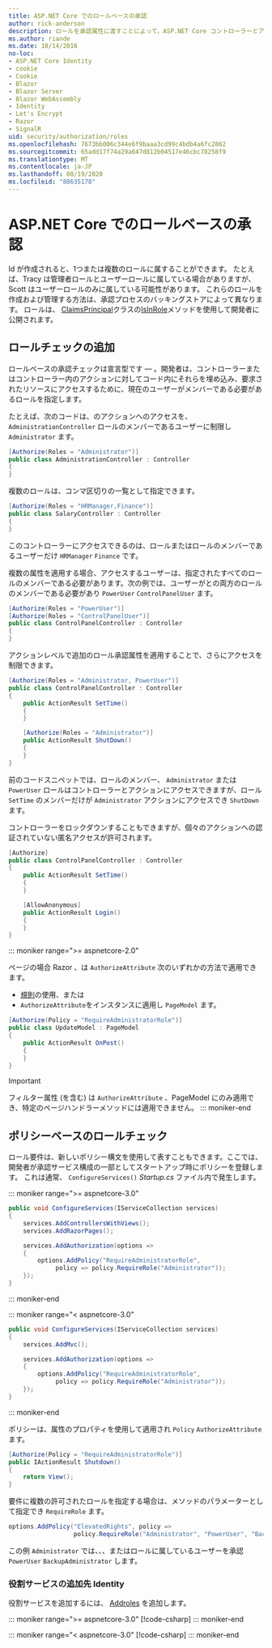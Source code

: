 ```yaml
---
title: ASP.NET Core でのロールベースの承認
author: rick-anderson
description: ロールを承認属性に渡すことによって、ASP.NET Core コントローラーとアクションアクセスを制限する方法について説明します。
ms.author: riande
ms.date: 10/14/2016
no-loc:
- ASP.NET Core Identity
- cookie
- Cookie
- Blazor
- Blazor Server
- Blazor WebAssembly
- Identity
- Let's Encrypt
- Razor
- SignalR
uid: security/authorization/roles
ms.openlocfilehash: 7673bb006c344e6f9baaa3cd99c4bdb4a6fc2862
ms.sourcegitcommit: 65add17f74a29a647d812b04517e46cbc78258f9
ms.translationtype: MT
ms.contentlocale: ja-JP
ms.lasthandoff: 08/19/2020
ms.locfileid: "88635178"
---
```

# <a name="role-based-authorization-in-aspnet-core"></a>ASP.NET Core でのロールベースの承認

<a name="security-authorization-role-based"></a>

Id が作成されると、1つまたは複数のロールに属することができます。 たとえば、Tracy は管理者ロールとユーザーロールに属している場合がありますが、Scott はユーザーロールのみに属している可能性があります。 これらのロールを作成および管理する方法は、承認プロセスのバッキングストアによって異なります。 ロールは、 [ClaimsPrincipal](/dotnet/api/system.security.claims.claimsprincipal)クラスの[IsInRole](/dotnet/api/system.security.principal.genericprincipal.isinrole)メソッドを使用して開発者に公開されます。

## <a name="adding-role-checks"></a>ロールチェックの追加

ロールベースの承認チェックは宣言型です &mdash; 。開発者は、コントローラーまたはコントローラー内のアクションに対してコード内にそれらを埋め込み、要求されたリソースにアクセスするために、現在のユーザーがメンバーである必要があるロールを指定します。

たとえば、次のコードは、のアクションへのアクセスを、 `AdministrationController` ロールのメンバーであるユーザーに制限し `Administrator` ます。

```csharp
[Authorize(Roles = "Administrator")]
public class AdministrationController : Controller
{
}
```

複数のロールは、コンマ区切りの一覧として指定できます。

```csharp
[Authorize(Roles = "HRManager,Finance")]
public class SalaryController : Controller
{
}
```

このコントローラーにアクセスできるのは、ロールまたはロールのメンバーであるユーザーだけ `HRManager` `Finance` です。

複数の属性を適用する場合、アクセスするユーザーは、指定されたすべてのロールのメンバーである必要があります。次の例では、ユーザーがとの両方のロールのメンバーである必要があり `PowerUser` `ControlPanelUser` ます。

```csharp
[Authorize(Roles = "PowerUser")]
[Authorize(Roles = "ControlPanelUser")]
public class ControlPanelController : Controller
{
}
```

アクションレベルで追加のロール承認属性を適用することで、さらにアクセスを制限できます。

```csharp
[Authorize(Roles = "Administrator, PowerUser")]
public class ControlPanelController : Controller
{
    public ActionResult SetTime()
    {
    }

    [Authorize(Roles = "Administrator")]
    public ActionResult ShutDown()
    {
    }
}
```

前のコードスニペットでは、ロールのメンバー、 `Administrator` または `PowerUser` ロールはコントローラーとアクションにアクセスできますが、ロール `SetTime` のメンバーだけが `Administrator` アクションにアクセスでき `ShutDown` ます。

コントローラーをロックダウンすることもできますが、個々のアクションへの認証されていない匿名アクセスが許可されます。

```csharp
[Authorize]
public class ControlPanelController : Controller
{
    public ActionResult SetTime()
    {
    }

    [AllowAnonymous]
    public ActionResult Login()
    {
    }
}
```

::: moniker range=">= aspnetcore-2.0"

ページの場合 Razor 、は `AuthorizeAttribute` 次のいずれかの方法で適用できます。

* [規則](xref:razor-pages/razor-pages-conventions#page-model-action-conventions)の使用、または
* `AuthorizeAttribute`をインスタンスに適用し `PageModel` ます。

```csharp
[Authorize(Policy = "RequireAdministratorRole")]
public class UpdateModel : PageModel
{
    public ActionResult OnPost()
    {
    }
}
```

> [!IMPORTANT]
> フィルター属性 (を含む) は `AuthorizeAttribute` 、PageModel にのみ適用でき、特定のページハンドラーメソッドには適用できません。
::: moniker-end

<a name="security-authorization-role-policy"></a>

## <a name="policy-based-role-checks"></a>ポリシーベースのロールチェック

ロール要件は、新しいポリシー構文を使用して表すこともできます。ここでは、開発者が承認サービス構成の一部としてスタートアップ時にポリシーを登録します。 これは通常、 `ConfigureServices()` *Startup.cs* ファイル内で発生します。

::: moniker range=">= aspnetcore-3.0"
```csharp
public void ConfigureServices(IServiceCollection services)
{
    services.AddControllersWithViews();
    services.AddRazorPages();

    services.AddAuthorization(options =>
    {
        options.AddPolicy("RequireAdministratorRole",
             policy => policy.RequireRole("Administrator"));
    });
}
```
::: moniker-end

::: moniker range="< aspnetcore-3.0"
```csharp
public void ConfigureServices(IServiceCollection services)
{
    services.AddMvc();

    services.AddAuthorization(options =>
    {
        options.AddPolicy("RequireAdministratorRole",
             policy => policy.RequireRole("Administrator"));
    });
}
```
::: moniker-end

ポリシーは、属性のプロパティを使用して適用され `Policy` `AuthorizeAttribute` ます。

```csharp
[Authorize(Policy = "RequireAdministratorRole")]
public IActionResult Shutdown()
{
    return View();
}
```

要件に複数の許可されたロールを指定する場合は、メソッドのパラメーターとして指定でき `RequireRole` ます。

```csharp
options.AddPolicy("ElevatedRights", policy =>
                  policy.RequireRole("Administrator", "PowerUser", "BackupAdministrator"));
```

この例 `Administrator` では、、、またはロールに属しているユーザーを承認 `PowerUser` `BackupAdministrator` します。

### <a name="add-role-services-to-no-locidentity"></a>役割サービスの追加先 Identity

役割サービスを追加するには、 [Addroles](/dotnet/api/microsoft.aspnetcore.identity.identitybuilder.addroles#Microsoft_AspNetCore_Identity_IdentityBuilder_AddRoles__1) を追加します。

::: moniker range=">= aspnetcore-3.0"
[!code-csharp[](roles/samples/3_0/Startup.cs?name=snippet&highlight=7)]
::: moniker-end

::: moniker range="< aspnetcore-3.0"
[!code-csharp[](roles/samples/2_2/Startup.cs?name=snippet&highlight=7)]
::: moniker-end

